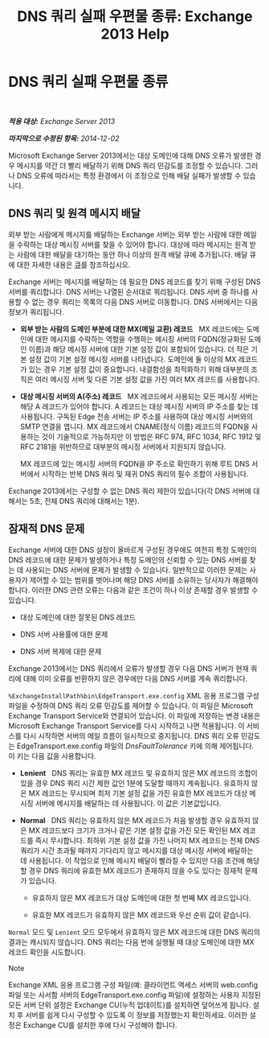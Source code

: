 ﻿---
title: 'DNS 쿼리 실패 우편물 종류: Exchange 2013 Help'
TOCTitle: DNS 쿼리 실패 우편물 종류
ms:assetid: a3c3980c-20ca-4b54-a2e6-76d49af620b4
ms:mtpsurl: https://technet.microsoft.com/ko-kr/library/Bb676467(v=EXCHG.150)
ms:contentKeyID: 52058110
ms.date: 05/22/2018
mtps_version: v=EXCHG.150
ms.translationtype: MT
---

# DNS 쿼리 실패 우편물 종류

 

_**적용 대상:** Exchange Server 2013_

_**마지막으로 수정된 항목:** 2014-12-02_

Microsoft Exchange Server 2013에서는 대상 도메인에 대해 DNS 오류가 발생한 경우 메시지를 약간 더 빨리 배달하기 위해 DNS 쿼리 민감도를 조정할 수 있습니다. 그러나 DNS 오류에 따라서는 특정 환경에서 이 조정으로 인해 배달 실패가 발생할 수 있습니다.

## DNS 쿼리 및 원격 메시지 배달

외부 받는 사람에게 메시지를 배달하는 Exchange 서버는 외부 받는 사람에 대한 메일을 수락하는 대상 메시징 서버를 찾을 수 있어야 합니다. 대상에 따라 메시지는 원격 받는 사람에 대한 배달을 대기하는 동안 하나 이상의 원격 배달 큐에 추가됩니다. 배달 큐에 대한 자세한 내용은 [큐](queues-exchange-2013-help.md)를 참조하십시오.

Exchange 서버는 메시지를 배달하는 데 필요한 DNS 레코드를 찾기 위해 구성된 DNS 서버를 쿼리합니다. DNS 서버는 나열된 순서대로 쿼리됩니다. DNS 서버 중 하나를 사용할 수 없는 경우 쿼리는 목록의 다음 DNS 서버로 이동합니다. DNS 서버에서는 다음 정보가 쿼리됩니다.

  - **외부 받는 사람의 도메인 부분에 대한 MX(메일 교환) 레코드**   MX 레코드에는 도메인에 대한 메시지를 수락하는 역할을 수행하는 메시징 서버의 FQDN(정규화된 도메인 이름)과 해당 메시징 서버에 대한 기본 설정 값이 포함되어 있습니다. 더 작은 기본 설정 값이 기본 설정 메시징 서버를 나타냅니다. 도메인에 둘 이상의 MX 레코드가 있는 경우 기본 설정 값이 중요합니다. 내결함성을 최적화하기 위해 대부분의 조직은 여러 메시징 서버 및 다른 기본 설정 값을 가진 여러 MX 레코드를 사용합니다.

  - **대상 메시징 서버의 A(주소) 레코드**   MX 레코드에서 사용되는 모든 메시징 서버는 해당 A 레코드가 있어야 합니다. A 레코드는 대상 메시징 서버의 IP 주소를 찾는 데 사용됩니다. 구독된 Edge 전송 서버는 IP 주소를 사용하여 대상 메시징 서버와의 SMTP 연결을 엽니다. MX 레코드에서 CNAME(정식 이름) 레코드의 FQDN을 사용하는 것이 기술적으로 가능하지만 이 방법은 RFC 974, RFC 1034, RFC 1912 및 RFC 2181을 위반하므로 대부분의 메시징 서버에서 지원되지 않습니다.
    
    MX 레코드에 있는 메시징 서버의 FQDN을 IP 주소로 확인하기 위해 루트 DNS 서버에서 시작하는 반복 DNS 쿼리 및 재귀 DNS 쿼리의 필수 조합이 사용됩니다.

Exchange 2013에서는 구성할 수 없는 DNS 쿼리 제한이 있습니다(각 DNS 서버에 대해서는 5초, 전체 DNS 쿼리에 대해서는 1분).

## 잠재적 DNS 문제

Exchange 서버에 대한 DNS 설정이 올바르게 구성된 경우에도 여전히 특정 도메인의 DNS 레코드에 대한 문제가 발생하거나 특정 도메인의 신뢰할 수 있는 DNS 서버를 찾는 데 사용되는 DNS 서버에 문제가 발생할 수 있습니다. 일반적으로 이러한 문제는 사용자가 제어할 수 있는 범위를 벗어나며 해당 DNS 서버를 소유하는 당사자가 해결해야 합니다. 이러한 DNS 관련 오류는 다음과 같은 조건이 하나 이상 존재할 경우 발생할 수 있습니다.

  - 대상 도메인에 대한 잘못된 DNS 레코드

  - DNS 서버 사용률에 대한 문제

  - DNS 서버 복제에 대한 문제

Exchange 2013에서는 DNS 쿼리에서 오류가 발생할 경우 다음 DNS 서버가 현재 쿼리에 대해 이미 오류를 반환하지 않은 경우에만 다음 DNS 서버를 계속 쿼리합니다.

`%ExchangeInstallPath%bin\EdgeTransport.exe.config` XML 응용 프로그램 구성 파일을 수정하여 DNS 쿼리 오류 민감도를 제어할 수 있습니다. 이 파일은 Microsoft Exchange Transport Service와 연결되어 있습니다. 이 파일에 저장하는 변경 내용은 Microsoft Exchange Transport Service를 다시 시작하고 나면 적용됩니다. 이 서비스를 다시 시작하면 서버의 메일 흐름이 일시적으로 중지됩니다. DNS 쿼리 오류 민감도는 EdgeTransport.exe.config 파일의 *DnsFaultTolerance* 키에 의해 제어됩니다. 이 키는 다음 값을 사용합니다.

  - **Lenient**   DNS 쿼리는 유효한 MX 레코드 및 유효하지 않은 MX 레코드의 조합이 있을 경우 DNS 쿼리 시간 제한 값인 1분에 도달할 때까지 계속됩니다. 유효하지 않은 MX 레코드는 무시되며 최저 기본 설정 값을 가진 유효한 MX 레코드가 대상 메시징 서버에 메시지를 배달하는 데 사용됩니다. 이 값은 기본값입니다.

  - **Normal**   DNS 쿼리는 유효하지 않은 MX 레코드가 처음 발생할 경우 유효하지 않은 MX 레코드보다 크기가 크거나 같은 기본 설정 값을 가진 모든 확인된 MX 레코드를 즉시 무시합니다. 최하위 기본 설정 값을 가진 나머지 MX 레코드는 전체 DNS 쿼리가 시간 초과될 때까지 기다리지 않고 메시지를 대상 메시징 서버에 배달하는 데 사용됩니다. 이 작업으로 인해 메시지 배달이 빨라질 수 있지만 다음 조건에 해당할 경우 DNS 쿼리에 유효한 MX 레코드가 존재하지 않을 수도 있다는 잠재적 문제가 있습니다.
    
      - 유효하지 않은 MX 레코드가 대상 도메인에 대한 첫 번째 MX 레코드입니다.
    
      - 유효한 MX 레코드가 유효하지 않은 MX 레코드와 우선 순위 값이 같습니다.

`Normal` 모드 및 `Lenient` 모드 모두에서 유효하지 않은 MX 레코드에 대한 DNS 쿼리의 결과는 캐시되지 않습니다. DNS 쿼리는 다음 번에 실행될 때 대상 도메인에 대한 MX 레코드 확인을 시도합니다.


> [!NOTE]
> Exchange XML 응용 프로그램 구성 파일(예: 클라이언트 액세스 서버의 web.config 파일 또는 사서함 서버의 EdgeTransport.exe.config 파일)에 설정하는 사용자 지정된 모든 서버 단위 설정은 Exchange CU(누적 업데이트)를 설치하면 덮어쓰게 됩니다. 설치 후 서버를 쉽게 다시 구성할 수 있도록 이 정보를 저장했는지 확인하세요. 이러한 설정은 Exchange CU를 설치한 후에 다시 구성해야 합니다.



